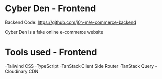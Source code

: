# Cyber Den - Frontend
Backend Code: https://github.com/j0n-m/e-commerce-backend

Cyber Den is a fake online e-commerce website

# Tools used - Frontend
-Tailwind CSS
-TypeScript
-TanStack Client Side Router
-TanStack Query
-Cloudinary CDN
